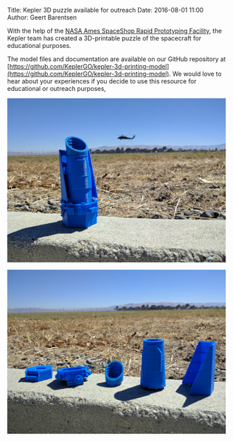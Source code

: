 Title: Kepler 3D puzzle available for outreach
Date: 2016-08-01 11:00
Author: Geert Barentsen

With the help of the [NASA Ames SpaceShop Rapid Prototyping Facility](https://www.nasa.gov/centers/ames/spaceshop/home),
the Kepler team has created a 3D-printable puzzle of the spacecraft
for educational purposes.

The model files and documentation are available on our
GitHub repository at [https://github.com/KeplerGO/kepler-3d-printing-model](https://github.com/KeplerGO/kepler-3d-printing-model). 
We would love to hear about your experiences
if you decide to use this resource for educational or outreach purposes,

[![Preview](https://raw.githubusercontent.com/KeplerGO/kepler-3d-printing-model/master/preview/kepler-lego-model-preview1.jpg)](https://raw.githubusercontent.com/KeplerGO/kepler-3d-printing-model/master/preview/kepler-lego-model-preview1.jpg)

[![Preview](https://raw.githubusercontent.com/KeplerGO/kepler-3d-printing-model/master/preview/kepler-lego-model-preview2.jpg)](https://raw.githubusercontent.com/KeplerGO/kepler-3d-printing-model/master/preview/kepler-lego-model-preview1.jpg)
